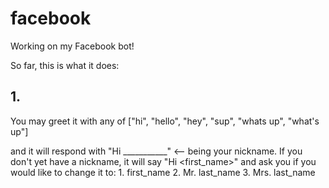 # facebook

Working on my Facebook bot!


So far, this is what it does:

## 1.

  You may greet it with any of ["hi", "hello", "hey", "sup", "whats up", "what's up"]
  
  and it will respond with "Hi ___________" <-- being your nickname.
  If you don't yet have a nickname, it will say "Hi \<first_name\>" and ask you if you would like
  to change it to:
    1. first_name
    2. Mr. last_name
    3. Mrs. last_name
    
    


